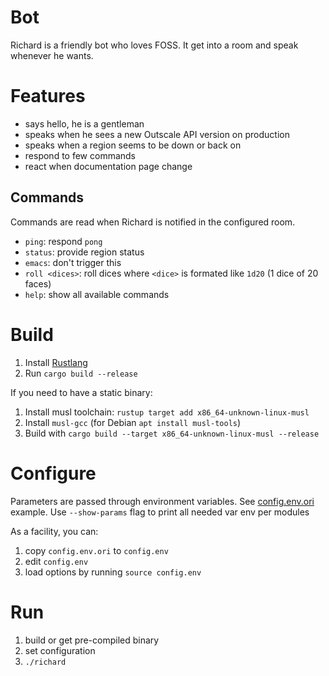 # Bot

Richard is a friendly bot who loves FOSS.
It get into a room and speak whenever he wants.

# Features

- says hello, he is a gentleman
- speaks when he sees a new Outscale API version on production
- speaks when a region seems to be down or back on
- respond to few commands
- react when documentation page change

## Commands

Commands are read when Richard is notified in the configured room.
- `ping`: respond `pong`
- `status`: provide region status
- `emacs`: don't trigger this
- `roll <dices>`: roll dices where `<dice>` is formated like `1d20` (1 dice of 20 faces)
- `help`: show all available commands

# Build

1. Install [Rustlang](https://www.rust-lang.org/)
2. Run `cargo build --release`

If you need to have a static binary:
1. Install musl toolchain: `rustup target add x86_64-unknown-linux-musl`
2. Install `musl-gcc` (for Debian `apt install musl-tools`)
3. Build with `cargo build --target x86_64-unknown-linux-musl --release`

# Configure

Parameters are passed through environment variables. See [config.env.ori](./config.env.ori) example.
Use `--show-params` flag to print all needed var env per modules

As a facility, you can:
1. copy `config.env.ori` to `config.env`
2. edit `config.env`
3. load options by running `source config.env`

# Run

1. build or get pre-compiled binary
2. set configuration
3. `./richard`

